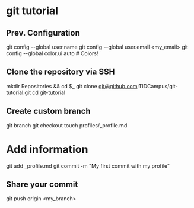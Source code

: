 git tutorial
============

Prev. Configuration
-------------------

   git config --global user.name <my name>
   git config --global user.email <my_email>
   git config --global color.ui auto # Colors!

Clone the repository via SSH
----------------------------
   mkdir Repositories && cd $_
   git clone git@github.com:TIDCampus/git-tutorial.git
   cd git-tutorial
   
Create custom branch
--------------------
   git branch <name>
   git checkout <name>
   touch profiles/<name>_profile.md
   # Add information
   git add <name>_profile.md
   git commit -m "My first commit with my profile"
   
Share your commit
-----------------
   git push origin <my_branch>   
